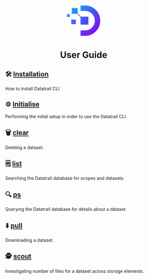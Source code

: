 <div align="center">
    <img src="../images/Datatrail-logo.png" width="110", height="100">
</div>

<h1 align="center">User Guide</h1>

## 🛠️ [Installation](install.md)

How to install Datatrail CLI.

## ⚙️  [Initialise](initialising.md)

Performing the initial setup in order to use the Datatrail CLI.

## 🗑️ [clear](clear.md)

Deleting a dataset.

## 🗒️ [list](list.md)

Searching the Datatrail database for scopes and datasets.

## 🔍 [ps](ps.md)

Querying the Datatrail database for details about a dataset.

## ⬇️  [pull](pull.md)

Downloading a dataset.

## 🕵️  [scout](scout.md)

Investigating number of files for a dataset across storage elements.

